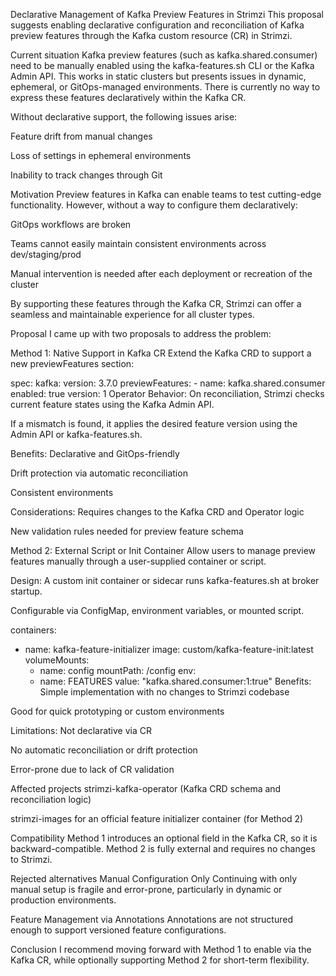 Declarative Management of Kafka Preview Features in Strimzi
This proposal suggests enabling declarative configuration and reconciliation of Kafka preview features through the Kafka custom resource (CR) in Strimzi.

Current situation
Kafka preview features (such as kafka.shared.consumer) need to be manually enabled using the kafka-features.sh CLI or the Kafka Admin API. This works in static clusters but presents issues in dynamic, ephemeral, or GitOps-managed environments. There is currently no way to express these features declaratively within the Kafka CR.

Without declarative support, the following issues arise:

Feature drift from manual changes

Loss of settings in ephemeral environments

Inability to track changes through Git

Motivation
Preview features in Kafka can enable teams to test cutting-edge functionality. However, without a way to configure them declaratively:

GitOps workflows are broken

Teams cannot easily maintain consistent environments across dev/staging/prod

Manual intervention is needed after each deployment or recreation of the cluster

By supporting these features through the Kafka CR, Strimzi can offer a seamless and maintainable experience for all cluster types.

Proposal
I came up with two proposals to address the problem:

Method 1: Native Support in Kafka CR
Extend the Kafka CRD to support a new previewFeatures section:

spec:
  kafka:
    version: 3.7.0
    previewFeatures:
      - name: kafka.shared.consumer
        enabled: true
        version: 1
Operator Behavior:
On reconciliation, Strimzi checks current feature states using the Kafka Admin API.

If a mismatch is found, it applies the desired feature version using the Admin API or kafka-features.sh.

Benefits:
Declarative and GitOps-friendly

Drift protection via automatic reconciliation

Consistent environments

Considerations:
Requires changes to the Kafka CRD and Operator logic

New validation rules needed for preview feature schema

Method 2: External Script or Init Container
Allow users to manage preview features manually through a user-supplied container or script.

Design:
A custom init container or sidecar runs kafka-features.sh at broker startup.

Configurable via ConfigMap, environment variables, or mounted script.

containers:
  - name: kafka-feature-initializer
    image: custom/kafka-feature-init:latest
    volumeMounts:
      - name: config
        mountPath: /config
    env:
      - name: FEATURES
        value: "kafka.shared.consumer:1:true"
Benefits:
Simple implementation with no changes to Strimzi codebase

Good for quick prototyping or custom environments

Limitations:
Not declarative via CR

No automatic reconciliation or drift protection

Error-prone due to lack of CR validation

Affected projects
strimzi-kafka-operator (Kafka CRD schema and reconciliation logic)

strimzi-images for an official feature initializer container (for Method 2)

Compatibility
Method 1 introduces an optional field in the Kafka CR, so it is backward-compatible.
Method 2 is fully external and requires no changes to Strimzi.

Rejected alternatives
Manual Configuration Only
Continuing with only manual setup is fragile and error-prone, particularly in dynamic or production environments.

Feature Management via Annotations
Annotations are not structured enough to support versioned feature configurations.


Conclusion
 I recommend moving forward with Method 1 to enable via the Kafka CR, while optionally supporting Method 2 for short-term flexibility.
